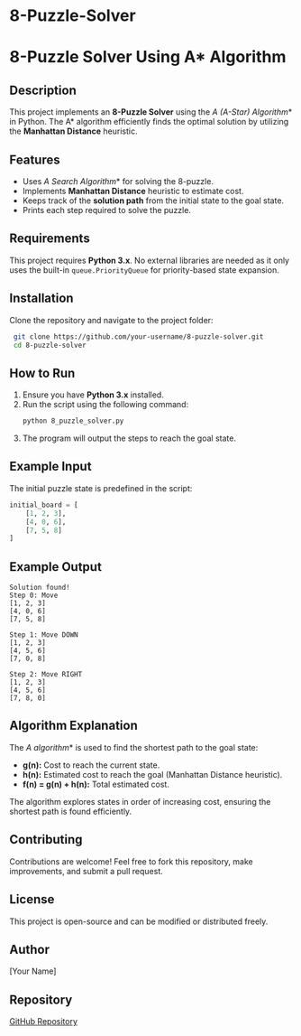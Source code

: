 # 8-Puzzle-Solver
# 8-Puzzle Solver Using A* Algorithm

## Description
This project implements an **8-Puzzle Solver** using the **A* (A-Star) Algorithm** in Python. The A* algorithm efficiently finds the optimal solution by utilizing the **Manhattan Distance** heuristic.

## Features
- Uses **A* Search Algorithm** for solving the 8-puzzle.
- Implements **Manhattan Distance** heuristic to estimate cost.
- Keeps track of the **solution path** from the initial state to the goal state.
- Prints each step required to solve the puzzle.

## Requirements
This project requires **Python 3.x**. No external libraries are needed as it only uses the built-in `queue.PriorityQueue` for priority-based state expansion.

## Installation
Clone the repository and navigate to the project folder:
```sh
 git clone https://github.com/your-username/8-puzzle-solver.git
 cd 8-puzzle-solver
```

## How to Run
1. Ensure you have **Python 3.x** installed.
2. Run the script using the following command:
   ```sh
   python 8_puzzle_solver.py
   ```
3. The program will output the steps to reach the goal state.

## Example Input
The initial puzzle state is predefined in the script:
```python
initial_board = [
    [1, 2, 3],
    [4, 0, 6],
    [7, 5, 8]
]
```

## Example Output
```
Solution found!
Step 0: Move 
[1, 2, 3]
[4, 0, 6]
[7, 5, 8]

Step 1: Move DOWN
[1, 2, 3]
[4, 5, 6]
[7, 0, 8]

Step 2: Move RIGHT
[1, 2, 3]
[4, 5, 6]
[7, 8, 0]
```

## Algorithm Explanation
The **A* algorithm** is used to find the shortest path to the goal state:
- **g(n):** Cost to reach the current state.
- **h(n):** Estimated cost to reach the goal (Manhattan Distance heuristic).
- **f(n) = g(n) + h(n):** Total estimated cost.

The algorithm explores states in order of increasing cost, ensuring the shortest path is found efficiently.

## Contributing
Contributions are welcome! Feel free to fork this repository, make improvements, and submit a pull request.

## License
This project is open-source and can be modified or distributed freely.

## Author
[Your Name]

## Repository
[GitHub Repository](https://github.com/your-username/8-puzzle-solver)

